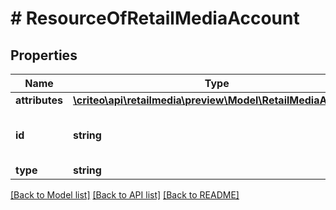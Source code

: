 # # ResourceOfRetailMediaAccount

## Properties

Name | Type | Description | Notes
------------ | ------------- | ------------- | -------------
**attributes** | [**\criteo\api\retailmedia\preview\Model\RetailMediaAccount**](RetailMediaAccount.md) |  | [optional]
**id** | **string** | Unique identifier of this resource. | [optional]
**type** | **string** |  | [optional]

[[Back to Model list]](../../README.md#models) [[Back to API list]](../../README.md#endpoints) [[Back to README]](../../README.md)
